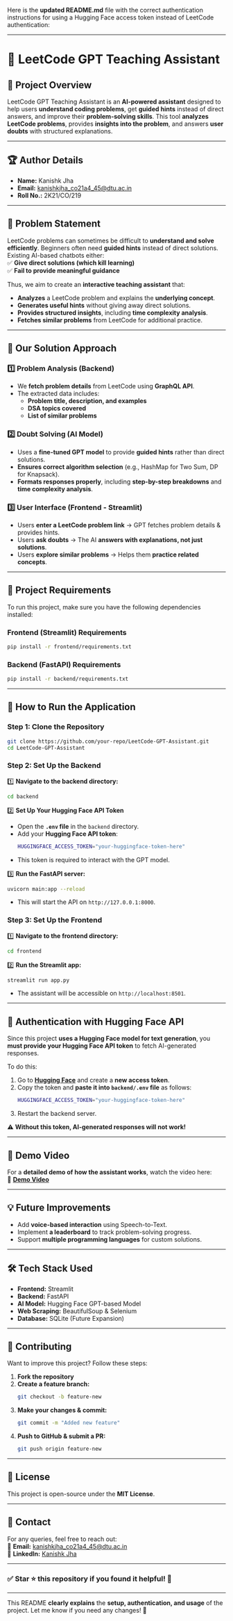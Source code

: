 Here is the **updated README.md** file with the correct authentication instructions for using a Hugging Face access token instead of LeetCode authentication:

---

# 🧠 LeetCode GPT Teaching Assistant  

## 📌 Project Overview  
LeetCode GPT Teaching Assistant is an **AI-powered assistant** designed to help users **understand coding problems**, get **guided hints** instead of direct answers, and improve their **problem-solving skills**. This tool **analyzes LeetCode problems**, provides **insights into the problem**, and answers **user doubts** with structured explanations.

---

## 🏆 Author Details  
- **Name:** Kanishk Jha  
- **Email:** kanishkjha_co21a4_45@dtu.ac.in  
- **Roll No.:** 2K21/CO/219  

---

## 📝 Problem Statement  
LeetCode problems can sometimes be difficult to **understand and solve efficiently**. Beginners often need **guided hints** instead of direct solutions. Existing AI-based chatbots either:  
✅ **Give direct solutions (which kill learning)**  
✅ **Fail to provide meaningful guidance**  

Thus, we aim to create an **interactive teaching assistant** that:  
- **Analyzes** a LeetCode problem and explains the **underlying concept**.  
- **Generates useful hints** without giving away direct solutions.  
- **Provides structured insights**, including **time complexity analysis**.  
- **Fetches similar problems** from LeetCode for additional practice.  

---

## 🎯 Our Solution Approach  
### **1️⃣ Problem Analysis (Backend)**  
- We **fetch problem details** from LeetCode using **GraphQL API**.  
- The extracted data includes:  
  - **Problem title, description, and examples**  
  - **DSA topics covered**  
  - **List of similar problems**  

### **2️⃣ Doubt Solving (AI Model)**  
- Uses a **fine-tuned GPT model** to provide **guided hints** rather than direct solutions.  
- **Ensures correct algorithm selection** (e.g., HashMap for Two Sum, DP for Knapsack).  
- **Formats responses properly**, including **step-by-step breakdowns** and **time complexity analysis**.  

### **3️⃣ User Interface (Frontend - Streamlit)**  
- Users **enter a LeetCode problem link** → GPT fetches problem details & provides hints.  
- Users **ask doubts** → The AI **answers with explanations, not just solutions**.  
- Users **explore similar problems** → Helps them **practice related concepts**.  

---

## 📜 Project Requirements  
To run this project, make sure you have the following dependencies installed:  

### **Frontend (Streamlit) Requirements**  
```bash
pip install -r frontend/requirements.txt
```

### **Backend (FastAPI) Requirements**  
```bash
pip install -r backend/requirements.txt
```

---

## 🚀 How to Run the Application  
### **Step 1: Clone the Repository**  
```bash
git clone https://github.com/your-repo/LeetCode-GPT-Assistant.git
cd LeetCode-GPT-Assistant
```

### **Step 2: Set Up the Backend**  
1️⃣ **Navigate to the backend directory:**  
```bash
cd backend
```
2️⃣ **Set Up Your Hugging Face API Token**  
- Open the **`.env` file** in the `backend` directory.
- Add your **Hugging Face API token**:
  ```bash
  HUGGINGFACE_ACCESS_TOKEN="your-huggingface-token-here"
  ```
- This token is required to interact with the GPT model.

3️⃣ **Run the FastAPI server:**  
```bash
uvicorn main:app --reload
```
- This will start the API on `http://127.0.0.1:8000`.

### **Step 3: Set Up the Frontend**  
1️⃣ **Navigate to the frontend directory:**  
```bash
cd frontend
```
2️⃣ **Run the Streamlit app:**  
```bash
streamlit run app.py
```
- The assistant will be accessible on `http://localhost:8501`.

---

## 🔑 Authentication with Hugging Face API  
Since this project **uses a Hugging Face model for text generation**, you **must provide your Hugging Face API token** to fetch AI-generated responses.

To do this:  
1. Go to **[Hugging Face](https://huggingface.co/settings/tokens)** and create a **new access token**.
2. Copy the token and **paste it into `backend/.env` file** as follows:
   ```bash
   HUGGINGFACE_ACCESS_TOKEN="your-huggingface-token-here"
   ```
3. Restart the backend server.

⚠️ **Without this token, AI-generated responses will not work!**  

---

## 🎥 Demo Video  
For a **detailed demo of how the assistant works**, watch the video here:  
📌 **[Demo Video](https://drive.google.com/file/d/17WAd6_ooS6jRNvE4-Vs0op0yfoCgBNdi/view?usp=sharing)**  

---

## 💡 Future Improvements  
- Add **voice-based interaction** using Speech-to-Text.  
- Implement **a leaderboard** to track problem-solving progress.  
- Support **multiple programming languages** for custom solutions.  

---

## 🛠️ Tech Stack Used  
- **Frontend:** Streamlit  
- **Backend:** FastAPI  
- **AI Model:** Hugging Face GPT-based Model  
- **Web Scraping:** BeautifulSoup & Selenium  
- **Database:** SQLite (Future Expansion)  

---

## 🤝 Contributing  
Want to improve this project? Follow these steps:  
1. **Fork the repository**  
2. **Create a feature branch:**  
   ```bash
   git checkout -b feature-new
   ```
3. **Make your changes & commit:**  
   ```bash
   git commit -m "Added new feature"
   ```
4. **Push to GitHub & submit a PR:**  
   ```bash
   git push origin feature-new
   ```

---

## 📜 License  
This project is open-source under the **MIT License**.

---

## 🔗 Contact  
For any queries, feel free to reach out:  
📧 **Email:** kanishkjha_co21a4_45@dtu.ac.in  
📌 **LinkedIn:** [Kanishk Jha](https://www.linkedin.com/in/jha02--kanishk/)  

---

### ✅ **Star ⭐ this repository if you found it helpful!** 🚀  

---

This README **clearly explains** the **setup, authentication, and usage** of the project. Let me know if you need any changes! 🚀
